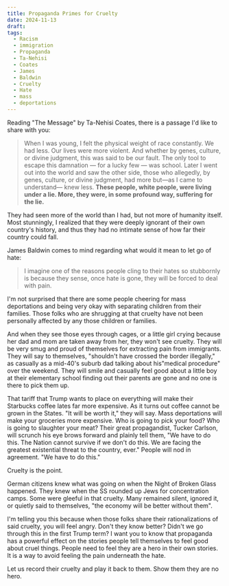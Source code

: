 ```yaml
---
title: Propaganda Primes for Cruelty
date: 2024-11-13
draft: 
tags:
  - Racism
  - immigration
  - Propaganda
  - Ta-Nehisi
  - Coates
  - James
  - Baldwin
  - Cruelty
  - Hate
  - mass
  - deportations
---
```

Reading "The Message" by Ta-Nehisi Coates, there is a passage I'd like to share with you:

>When I was young, I felt the physical weight of race constantly. We had less. Our lives were more violent. And whether by genes, culture, or divine judgment, this was said to be our fault. The only tool to escape this damnation — for a lucky few — was school. Later I went out into the world and saw the other side, those who allegedly, by genes, culture, or divine judgment, had more but—as I came to understand— knew less. **These people, white people, were living under a lie. More, they were, in some profound way, suffering for the lie.**
>
They had seen more of the world than I had, but not more of humanity itself. Most stunningly, I realized that they were deeply ignorant of their own country's history, and thus they had no intimate sense of how far their country could fall.

James Baldwin comes to mind regarding what would it mean to let go of hate: 

> I imagine one of the reasons people cling to their hates so stubbornly is because they sense, once hate is gone, they will be forced to deal with pain.

I'm not surprised that there are some people cheering for mass deportations and being very okay with separating children from their families. Those folks who are shrugging at that cruelty have not been personally affected by any those children or families. 

And when they see those eyes through cages, or a little girl crying because her dad and mom are taken away from her, they won't see cruelty. They will be very smug and proud of themselves for extracting pain from immigrants. They will say to themselves, "shouldn't have crossed the border illegally," as casually as a mid-40's suburb dad talking about his"medical procedure" over the weekend.  They will smile and casually feel good about a little boy at their elementary school finding out their parents are gone and no one is there to pick them up.

That tariff that Trump wants to place on everything will make their Starbucks coffee lates far more expensive. As it turns out coffee cannot be grown in the States. "It will be worth it," they will say. Mass deportations will make your groceries more expensive. Who is going to pick your food?  Who is going to slaughter your meat? Their great propagandist, Tucker Carlson, will scrunch his eye brows forward and plainly tell them, "We have to do this. The Nation cannot survive if we don't do this. We are facing the greatest existential threat to the country, ever." People will nod in agreement. "We have to do this."

Cruelty is the point.

German citizens knew what was going on when the Night of Broken Glass happened. They knew when the SS rounded up Jews for concentration camps. Some were gleeful in that cruelty. Many remained silent, ignored it, or quietly said to themselves, "the economy will be better without them".

I'm telling you this because when those folks share their rationalizations of said cruelty, you will feel angry. Don't they know better? Didn't we go through this in the first Trump term? I want you to know that propaganda has a powerful effect on the stories people tell themselves to feel good about cruel things.  People need to feel they are a hero in their own stories. It is a way to avoid feeling the pain underneath the hate. 

Let us record their cruelty and play it back to them. Show them they are no hero. 

